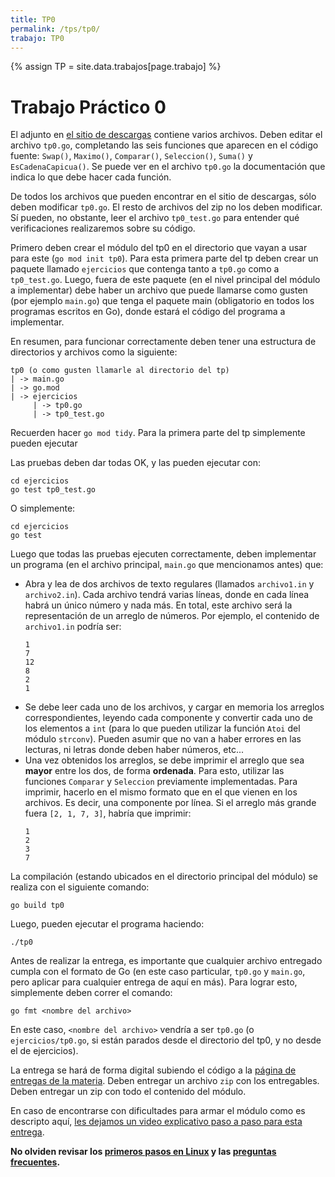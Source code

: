 ```yaml
---
title: TP0
permalink: /tps/tp0/
trabajo: TP0
---
```

{% assign TP = site.data.trabajos[page.trabajo] %}

Trabajo Práctico 0
==================

El adjunto en [el sitio de descargas]({{site.skel}}) contiene varios archivos.
Deben editar el archivo `tp0.go`, completando las seis funciones que
aparecen en el código fuente: `Swap()`,  `Maximo()`, `Comparar()`, `Seleccion()`, `Suma()` y `EsCadenaCapicua()`.
Se puede ver en el archivo `tp0.go` la documentación que indica lo que debe hacer cada función. 

De todos los archivos que pueden encontrar en el sitio de descargas, sólo deben modificar `tp0.go`. 
El resto de archivos del zip no los deben modificar. Sí pueden, no obstante, leer el archivo `tp0_test.go` para entender qué verificaciones realizaremos sobre su código. 

Primero deben crear el módulo del tp0 en el directorio que vayan a usar para este (`go mod init tp0`). Para esta primera parte del tp deben crear un paquete llamado `ejercicios` que contenga tanto a `tp0.go` como a `tp0_test.go`. Luego, fuera de este paquete (en el nivel principal del módulo a implementar) debe haber un archivo que puede llamarse como gusten (por ejemplo `main.go`) que tenga el paquete main (obligatorio en todos los programas escritos en Go), donde estará el código del programa a implementar. 

En resumen, para funcionar correctamente deben tener una estructura de directorios y archivos como la siguiente:

```
tp0 (o como gusten llamarle al directorio del tp)
| -> main.go
| -> go.mod
| -> ejercicios
     | -> tp0.go
     | -> tp0_test.go
```

Recuerden hacer `go mod tidy`. Para la primera parte del tp simplemente pueden ejecutar

Las pruebas deben dar todas OK, y las pueden ejecutar con:

    cd ejercicios
    go test tp0_test.go

O simplemente:

	cd ejercicios
	go test
	

Luego que todas las pruebas ejecuten correctamente, deben implementar un programa (en el archivo principal, `main.go` que mencionamos antes) que: 
* Abra y lea de dos archivos de texto regulares (llamados `archivo1.in` y `archivo2.in`). Cada archivo tendrá varias líneas, donde en cada línea habrá un único número y nada más. En total, este archivo será la representación de un arreglo de números. Por ejemplo, el contenido de `archivo1.in` podría ser:
	```
	1
	7
	12
	8
	2
	1
	```
* Se debe leer cada uno de los archivos, y cargar en memoria los arreglos correspondientes, leyendo cada componente y convertir cada uno de los elementos a `int` (para lo que pueden utilizar la función `Atoi` del módulo `strconv`). Pueden asumir que no van a haber errores en las lecturas, ni letras donde deben haber números, etc...
* Una vez obtenidos los arreglos, se debe imprimir el arreglo que sea **mayor** entre los dos, de forma **ordenada**. Para esto, utilizar las funciones `Comparar` y `Seleccion` previamente implementadas. Para imprimir, hacerlo en el mismo formato que en el que vienen en los archivos. Es decir, una componente por línea. Si el arreglo más grande fuera `[2, 1, 7, 3]`, habría que imprimir:
	```
	1
	2
	3
	7
	```

La compilación (estando ubicados en el directorio principal del módulo) se realiza con el siguiente comando:

    go build tp0

Luego, pueden ejecutar el programa haciendo: 

	./tp0

Antes de realizar la entrega, es importante que cualquier archivo entregado cumpla con el formato de Go (en este caso particular, `tp0.go` y `main.go`, pero aplicar para cualquier entrega de aquí en más). Para lograr esto, simplemente deben correr el comando: 

	go fmt <nombre del archivo>

En este caso, `<nombre del archivo>` vendría a ser `tp0.go` (o `ejercicios/tp0.go`, si están parados desde el directorio del tp0, y no desde el de ejercicios).

La entrega se hará de forma digital subiendo el código a la [página de entregas de la materia]({{site.entregas}}).
Deben entregar un archivo `zip` con los entregables. Deben entregar un zip con todo el contenido del módulo. 

En caso de encontrarse con dificultades para armar el módulo como es descripto aquí, [les dejamos un video explicativo paso a paso para esta entrega](https://www.youtube.com/watch?v=IZrQt-vR3E4).

**No olviden revisar los [primeros pasos en Linux](/algoritmos/faq/primeros-pasos) y las [preguntas frecuentes](/algoritmos/faq/).**

